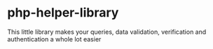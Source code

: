 # php-helper-library
This little library makes your queries, data validation, verification and authentication a whole lot easier
